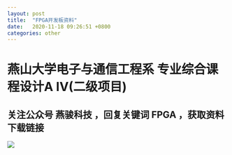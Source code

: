 ```yaml
---
layout: post
title:  "FPGA开发板资料"
date:   2020-11-18 09:26:51 +0800
categories: other
---
```


# 燕山大学电子与通信工程系 专业综合课程设计A IV(二级项目)
## 关注公众号 燕骏科技 ，回复关键词 FPGA ，获取资料下载链接
![](https://pic.imgdb.cn/item/61b5baf62ab3f51d9186fed8.png)
